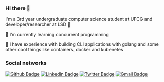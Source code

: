 ### Hi there 👋

I'm a 3rd year undergraduate computer science student at UFCG and developer/researcher at LSD 🚀


🌱 I’m currently learning concurrent programming

🚀 I have experience with building CLI applications with golang and some other cool things like containers, docker and kubenetes

### Social networks

[![Github Badge](https://img.shields.io/badge/-Github-000?style=flat-square&logo=Github&logoColor=white&link=https://github.com/viniciusbds)](https://github.com/viniciusbds)
[![Linkedin Badge](https://img.shields.io/badge/-LinkedIn-blue?style=flat-square&logo=Linkedin&logoColor=white&link=https://www.linkedin.com/in/viniciusbds/)](https://www.linkedin.com/in/viniciusbds/)
[![Twitter Badge](https://img.shields.io/badge/-Twitter-1ca0f1?style=flat-square&labelColor=1ca0f1&logo=twitter&logoColor=white&link=https://twitter.com/lgdbittencourt)](https://twitter.com/vini_barb)
[![Gmail Badge](https://img.shields.io/badge/-Gmail-c14438?style=flat-square&logo=Gmail&logoColor=white&link=mailto:vinicius.barbosa.silva@ccc.ufcg.edu.br)](mailto:vinicius.barbosa.silva@ccc.ufcg.edu.br)


<!--
**viniciusbds/viniciusbds** is a ✨ _special_ ✨ repository because its `README.md` (this file) appears on your GitHub profile.

Here are some ideas to get you started:

- 🔭 I’m currently working on ...
🔭 I’m currently working on study and improve the [beeFS](http://ce-resd.facom.ufms.br/sbrc/2010/074.pdf) system.
- 🌱 I’m currently learning ...
- 👯 I’m looking to collaborate on ...
- 🤔 I’m looking for help with ...
- 💬 Ask me about ...
- 📫 How to reach me: ...
- 😄 Pronouns: ...
- ⚡ Fun fact: ...
-->
